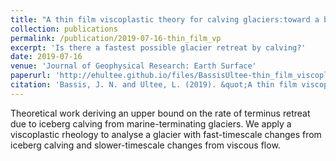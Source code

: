 ```yaml
---
title: "A thin film viscoplastic theory for calving glaciers:toward a bound on the calving rate of glaciers"
collection: publications
permalink: /publication/2019-07-16-thin_film_vp
excerpt: 'Is there a fastest possible glacier retreat by calving?'
date: 2019-07-16
venue: 'Journal of Geophysical Research: Earth Surface'
paperurl: 'http://ehultee.github.io/files/BassisUltee-thin_film_viscoplastic-2019.pdf'
citation: 'Bassis, J. N. and Ultee, L. (2019). &quot;A thin film viscoplastic theory for calving glaciers:toward a bound on the calving rate of glaciers.&quot; <i>Journal of Geophysical Research: Earth Surface</i> 124. doi:10.1029/2019JF005160'
---
```


<!-- <a href='http://ehultee.github.io/files/BassisUltee-thin_film_viscoplastic-2019.pdf'>Download paper here</a> -->

Theoretical work deriving an upper bound on the rate of terminus retreat due to iceberg calving from marine-terminating glaciers.
We apply a viscoplastic rheology to analyse a glacier with fast-timescale changes from iceberg calving and slower-timescale changes from viscous flow.
